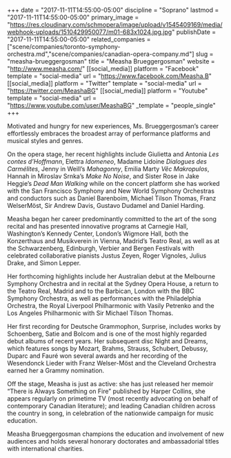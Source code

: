 +++
date = "2017-11-11T14:55:00-05:00"
discipline = "Soprano"
lastmod = "2017-11-11T14:55:00-05:00"
primary_image = "https://res.cloudinary.com/schmopera/image/upload/v1545409169/media/webhook-uploads/1510429950077/m01-683x1024.jpg.jpg"
publishDate = "2017-11-11T14:55:00-05:00"
related_companies = ["scene/companies/toronto-symphony-orchestra.md","scene/companies/canadian-opera-company.md"]
slug = "measha-brueggergosman"
title = "Measha Brueggergosman"
website = "http://www.measha.com/"
[[social_media]]
platform = "Facebook"
template = "social-media"
url = "https://www.facebook.com/Measha.B"
[[social_media]]
platform = "Twitter"
template = "social-media"
url = "https://twitter.com/MeashaBG"
[[social_media]]
platform = "Youtube"
template = "social-media"
url = "https://www.youtube.com/user/MeashaBG"
_template = "people_single"
+++

Motivated and hungry for new experiences, Ms. Brueggergosman’s career effortlessly embraces the broadest array of performance platforms and musical styles and genres.

On the opera stage, her recent highlights include Giulietta and Antonia *Les contes d’Hoffmann*, Elettra *Idomeneo*, Madame Lidoine *Dialogues des Carmélites*, Jenny in Weill’s *Mahagonny*, Emilia Marty *Věc Makropulos*, Hannah in Miroslav Srnka’s *Make No Noise*, and Sister Rose in Jake Heggie’s *Dead Man Walking* while on the concert platform she has worked with the San Francisco Symphony and New World Symphony Orchestras and conductors such as Daniel Barenboim, Michael Tilson Thomas, Franz WelserMöst, Sir Andrew Davis, Gustavo Dudamel and Daniel Harding.

Measha began her career predominantly committed to the art of the song recital and has presented innovative programs at Carnegie Hall, Washington’s Kennedy Center, London’s Wigmore Hall, both the Konzerthaus and Musikverein in Vienna, Madrid’s Teatro Real, as well as at the Schwarzenberg, Edinburgh, Verbier and Bergen Festivals with celebrated collaborative pianists Justus Zeyen, Roger Vignoles, Julius Drake, and Simon Lepper.

Her forthcoming highlights include her Australian debut at the Melbourne Symphony Orchestra and in recital at the Sydney Opera House, a return to the Teatro Real, Madrid and to the Barbican, London with the BBC Symphony Orchestra, as well as performances with the Philadelphia Orchestra, the Royal Liverpool Philharmonic with Vasily Petrenko and the Los Angeles Philharmonic with Sir Michael Tilson Thomas.

Her first recording for Deutsche Grammophon, Surprise, includes works by Schoenberg, Satie and Bolcom and is one of the most highly regarded debut albums of recent years. Her subsequent disc Night and Dreams, which features songs by Mozart, Brahms, Strauss, Schubert, Debussy, Duparc and Fauré won several awards and her recording of the Wesendonck Lieder with Franz Welser-Möst and the Cleveland Orchestra earned her a Grammy nomination.

Off the stage, Measha is just as active: she has just released her memoir “There is Always Something on Fire” published by Harper Collins, she appears regularly on primetime TV (most recently advocating on behalf of contemporary Canadian literature); and leading Canadian children across the country in song, in celebration of the nationwide campaign for music education.

Measha Brueggergosman champions the education and involvement of new audiences and holds several honorary doctorates and ambassadorial titles with international charities.
